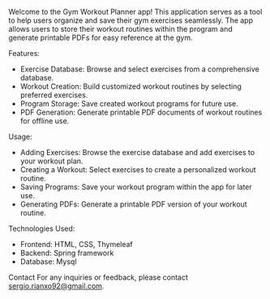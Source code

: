 
Welcome to the Gym Workout Planner app! 
This application serves as a tool to help users organize and save their gym exercises seamlessly. 
The app allows users to store their workout routines within the program and generate printable PDFs for easy reference at the gym.

Features:

- Exercise Database: Browse and select exercises from a comprehensive database.
- Workout Creation: Build customized workout routines by selecting preferred exercises.
- Program Storage: Save created workout programs for future use.
- PDF Generation: Generate printable PDF documents of workout routines for offline use.

Usage:

- Adding Exercises: Browse the exercise database and add exercises to your workout plan.
- Creating a Workout: Select exercises to create a personalized workout routine.
- Saving Programs: Save your workout program within the app for later use.
- Generating PDFs: Generate a printable PDF version of your workout routine.

Technologies Used:

- Frontend: HTML, CSS, Thymeleaf
- Backend: Spring framework
- Database: Mysql

Contact
For any inquiries or feedback, please contact sergio.rianxo92@gmail.com.
